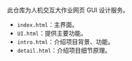 此仓库为人机交互大作业网页 GUI 设计服务。
 - `index.html`：主界面。
 - `UI.html`：提供主要功能。
 - `intro.html`：介绍项目背景、功能。
 - `detail.html`：介绍项目细节原理。